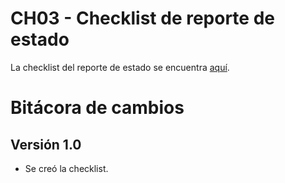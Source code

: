# CH03 - Checklist de reporte de estado

La checklist del reporte de estado se encuentra [aquí](https://docs.google.com/spreadsheets/d/1iYJ9Lb2cthdDmQOW0uejLv5GPhO9aOrmYA8WeVQbblk/edit?usp=sharing).

# Bitácora de cambios

## Versión 1.0
- Se creó la checklist.

